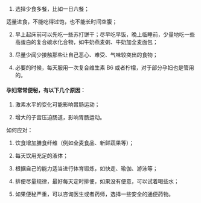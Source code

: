 
1. 选择少食多餐，比如一日六餐； 

适量进食，不能吃得过饱，也不能长时间空腹； 

2. 早上起床前可以先吃一些苏打饼干；尽早吃早饭，晚上临睡前，少量地吃一些高蛋白的复合碳水化合物，如牛奶燕麦粥、牛奶加全麦面包； 

3. 尽量少闻少接触那些让自己恶心、难受、气味较突出的食物；

4. 必要的时候，每天服用一次复合维生素 B6 或者柠檬，对于部分孕妇也是管用的。

#### 孕妇常常便秘，有以下几个原因：

1. 激素水平的变化可能影响胃肠运动；

2. 增大的子宫压迫肠道，影响胃肠运动。


如何应对：


1. 饮食增加膳食纤维（例如全麦食品、新鲜蔬果等）；

2. 每天饮用充足的液体；

3. 根据自己的能力适当进行体育锻炼，如快走、瑜伽、游泳等；

4. 排便尽量规律，最好每天定时排便，如果没有便意，可以试着喝些水；

5. 如果便秘严重，可以咨询医生或者药师，选择一些安全的通便药物。